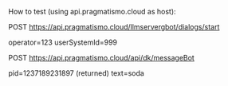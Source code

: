 How to test (using api.pragmatismo.cloud as host):

POST https://api.pragmatismo.cloud/llmservergbot/dialogs/start

operator=123
userSystemId=999


POST https://api.pragmatismo.cloud/api/dk/messageBot

pid=1237189231897 (returned)
text=soda
